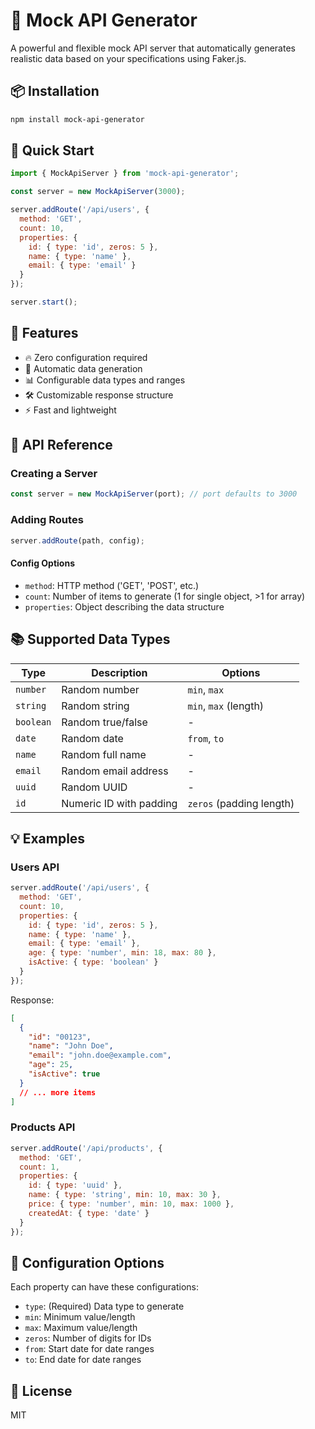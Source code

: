 # 🚀 Mock API Generator

A powerful and flexible mock API server that automatically generates realistic data based on your specifications using Faker.js.

## 📦 Installation

```bash
npm install mock-api-generator
```

## 🚀 Quick Start

```javascript
import { MockApiServer } from 'mock-api-generator';

const server = new MockApiServer(3000);

server.addRoute('/api/users', {
  method: 'GET',
  count: 10,
  properties: {
    id: { type: 'id', zeros: 5 },
    name: { type: 'name' },
    email: { type: 'email' }
  }
});

server.start();
```

## 🎯 Features

- 🔥 Zero configuration required
- 🎲 Automatic data generation
- 📊 Configurable data types and ranges
- 🛠 Customizable response structure
- ⚡️ Fast and lightweight

## 📝 API Reference

### Creating a Server

```javascript
const server = new MockApiServer(port); // port defaults to 3000
```

### Adding Routes

```javascript
server.addRoute(path, config);
```

#### Config Options

- `method`: HTTP method ('GET', 'POST', etc.)
- `count`: Number of items to generate (1 for single object, >1 for array)
- `properties`: Object describing the data structure

## 📚 Supported Data Types

| Type      | Description                    | Options                    |
|-----------|--------------------------------|----------------------------|
| `number`  | Random number                  | `min`, `max`               |
| `string`  | Random string                  | `min`, `max` (length)      |
| `boolean` | Random true/false              | -                          |
| `date`    | Random date                    | `from`, `to`               |
| `name`    | Random full name               | -                          |
| `email`   | Random email address           | -                          |
| `uuid`    | Random UUID                    | -                          |
| `id`      | Numeric ID with padding        | `zeros` (padding length)   |

## 💡 Examples

### Users API
```javascript
server.addRoute('/api/users', {
  method: 'GET',
  count: 10,
  properties: {
    id: { type: 'id', zeros: 5 },
    name: { type: 'name' },
    email: { type: 'email' },
    age: { type: 'number', min: 18, max: 80 },
    isActive: { type: 'boolean' }
  }
});
```

Response:
```json
[
  {
    "id": "00123",
    "name": "John Doe",
    "email": "john.doe@example.com",
    "age": 25,
    "isActive": true
  }
  // ... more items
]
```

### Products API
```javascript
server.addRoute('/api/products', {
  method: 'GET',
  count: 1,
  properties: {
    id: { type: 'uuid' },
    name: { type: 'string', min: 10, max: 30 },
    price: { type: 'number', min: 10, max: 1000 },
    createdAt: { type: 'date' }
  }
});
```

## 🔧 Configuration Options

Each property can have these configurations:

- `type`: (Required) Data type to generate
- `min`: Minimum value/length
- `max`: Maximum value/length
- `zeros`: Number of digits for IDs
- `from`: Start date for date ranges
- `to`: End date for date ranges

## 📄 License

MIT